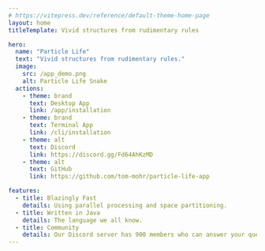 ```yaml
---
# https://vitepress.dev/reference/default-theme-home-page
layout: home
titleTemplate: Vivid structures from rudimentary rules

hero:
  name: "Particle Life"
  text: "Vivid structures from rudimentary rules."
  image:
    src: /app_demo.png
    alt: Particle Life Snake
  actions:
    - theme: brand
      text: Desktop App
      link: /app/installation
    - theme: brand
      text: Terminal App
      link: /cli/installation
    - theme: alt
      text: Discord
      link: https://discord.gg/Fd64AhKzMD
    - theme: alt
      text: GitHub
      link: https://github.com/tom-mohr/particle-life-app

features:
  - title: Blazingly Fast
    details: Using parallel processing and space partitioning.
  - title: Written in Java
    details: The language we all know.
  - title: Community
    details: Our Discord server has 900 members who can answer your questions.
---
```


